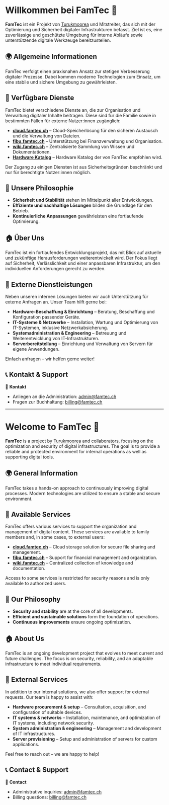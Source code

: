 # Willkommen bei **FamTec** 🚀

**FamTec** ist ein Projekt von [Turukmoorea](https://github.com/Turukmoorea) und Mitstreiter, das sich mit der Optimierung und Sicherheit digitaler Infrastrukturen befasst. Ziel ist es, eine zuverlässige und geschützte Umgebung für interne Abläufe sowie unterstützende digitale Werkzeuge bereitzustellen.

## 🌍 Allgemeine Informationen
FamTec verfolgt einen praxisnahen Ansatz zur stetigen Verbesserung digitaler Prozesse. Dabei kommen moderne Technologien zum Einsatz, um eine stabile und sichere Umgebung zu gewährleisten.

## 🔹 Verfügbare Dienste
FamTec bietet verschiedene Dienste an, die zur Organisation und Verwaltung digitaler Inhalte beitragen. Diese sind für die Familie sowie in bestimmten Fällen für externe Nutzer:innen zugänglich:

- **[cloud.famtec.ch](https://cloud.famtec.ch)** – Cloud-Speicherlösung für den sicheren Austausch und die Verwaltung von Dateien.
- **[fibu.famtec.ch](https://fibu.famtec.ch)** – Unterstützung bei Finanzverwaltung und Organisation.
- **[wiki.famtec.ch](https://wiki.famtec.ch)** – Zentralisierte Sammlung von Wissen und Dokumentationen.
- **[Hardware Katalog]([https://wiki.famtec.ch](https://famtec.wixstudio.com/famtec-hardware))** – Hardware Katalog der von FamTec empfohlen wird.

Der Zugang zu einigen Diensten ist aus Sicherheitsgründen beschränkt und nur für berechtigte Nutzer:innen möglich.

## 🔧 Unsere Philosophie
- **Sicherheit und Stabilität** stehen im Mittelpunkt aller Entwicklungen.
- **Effiziente und nachhaltige Lösungen** bilden die Grundlage für den Betrieb.
- **Kontinuierliche Anpassungen** gewährleisten eine fortlaufende Optimierung.

## 🏠 Über Uns
FamTec ist ein fortlaufendes Entwicklungsprojekt, das mit Blick auf aktuelle und zukünftige Herausforderungen weiterentwickelt wird. Der Fokus liegt auf Sicherheit, Verlässlichkeit und einer anpassbaren Infrastruktur, um den individuellen Anforderungen gerecht zu werden.

## 💼 Externe Dienstleistungen

Neben unseren internen Lösungen bieten wir auch Unterstützung für externe Anfragen an. Unser Team hilft gerne bei:

- **Hardware-Beschaffung & Einrichtung** – Beratung, Beschaffung und Konfiguration passender Geräte.
- **IT-Systeme & Netzwerke** – Installation, Wartung und Optimierung von IT-Systemen, inklusive Netzwerkabsicherung.
- **Systemadministration & Engineering** – Betreuung und Weiterentwicklung von IT-Infrastrukturen.
- **Serverbereitstellung** – Einrichtung und Verwaltung von Servern für eigene Anwendungen.

Einfach anfragen – wir helfen gerne weiter!

## 📞 Kontakt & Support
📧 **Kontakt**
- Anliegen an die Administration: [admin@famtec.ch](mailto:admin@famtec.ch)
- Fragen zur Buchhaltung: [billing@famtec.ch](mailto:billing@famtec.ch)

---

# Welcome to **FamTec** 🚀

**FamTec** is a project by [Turukmoorea](https://github.com/Turukmoorea) and collaborators, focusing on the optimization and security of digital infrastructures. The goal is to provide a reliable and protected environment for internal operations as well as supporting digital tools.

## 🌍 General Information
FamTec takes a hands-on approach to continuously improving digital processes. Modern technologies are utilized to ensure a stable and secure environment.

## 🔹 Available Services
FamTec offers various services to support the organization and management of digital content. These services are available to family members and, in some cases, to external users:

- **[cloud.famtec.ch](https://cloud.famtec.ch)** – Cloud storage solution for secure file sharing and management.
- **[fibu.famtec.ch](https://fibu.famtec.ch)** – Support for financial management and organization.
- **[wiki.famtec.ch](https://wiki.famtec.ch)** – Centralized collection of knowledge and documentation.

Access to some services is restricted for security reasons and is only available to authorized users.

## 🔧 Our Philosophy
- **Security and stability** are at the core of all developments.
- **Efficient and sustainable solutions** form the foundation of operations.
- **Continuous improvements** ensure ongoing optimization.

## 🏠 About Us
FamTec is an ongoing development project that evolves to meet current and future challenges. The focus is on security, reliability, and an adaptable infrastructure to meet individual requirements.

## 💼 External Services

In addition to our internal solutions, we also offer support for external requests. Our team is happy to assist with:

- **Hardware procurement & setup** – Consultation, acquisition, and configuration of suitable devices.
- **IT systems & networks** – Installation, maintenance, and optimization of IT systems, including network security.
- **System administration & engineering** – Management and development of IT infrastructures.
- **Server provisioning** – Setup and administration of servers for custom applications.

Feel free to reach out – we are happy to help!

## 📞 Contact & Support
📧 **Contact**
- Administrative inquiries: [admin@famtec.ch](mailto:admin@famtec.ch)
- Billing questions: [billing@famtec.ch](mailto:billing@famtec.ch)

